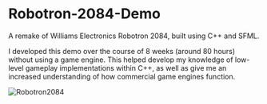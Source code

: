 # Robotron-2084-Demo
 A remake of Williams Electronics Robotron 2084, built using C++ and SFML.

I developed this demo over the course of 8 weeks (around 80 hours) without using a game engine. This helped develop my knowledge of low-level gameplay implementations within C++, as well as give me an increased understanding of how commercial game engines function.

![Robotron2084](https://github.com/Zeus4113/Robotron-2084-Demo/assets/88673236/079c9ef5-83e5-4230-9cf6-2c9e9cba80aa)
